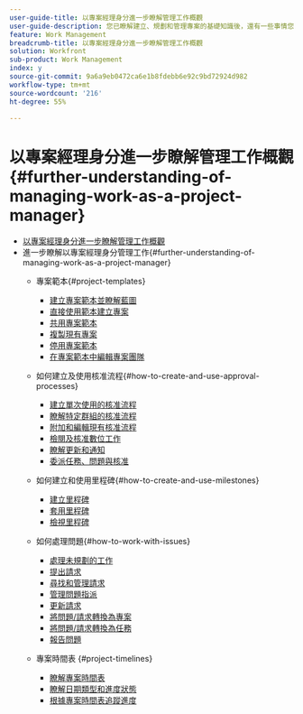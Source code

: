 ```yaml
---
user-guide-title: 以專案經理身分進一步瞭解管理工作概觀
user-guide-description: 您已瞭解建立、規劃和管理專案的基礎知識後，還有一些事情您應知道，以充分利用您的Workfront。
feature: Work Management
breadcrumb-title: 以專案經理身分進一步瞭解管理工作概觀
solution: Workfront
sub-product: Work Management
index: y
source-git-commit: 9a6a9eb0472ca6e1b8fdebb6e92c9bd72924d982
workflow-type: tm+mt
source-wordcount: '216'
ht-degree: 55%

---
```




# 以專案經理身分進一步瞭解管理工作概觀 {#further-understanding-of-managing-work-as-a-project-manager}

+ [以專案經理身分進一步瞭解管理工作概觀](overview.md)
+ 進一步瞭解以專案經理身分管理工作{#further-understanding-of-managing-work-as-a-project-manager}
   + 專案範本{#project-templates}
      + [建立專案範本並瞭解藍圖](create-a-project-template.md)
      + [直接使用範本建立專案](create-a-project-directly-from-a-template.md)
      + [共用專案範本](share-a-project-template.md)
      + [複製現有專案](copy-an-existing-project.md)
      + [停用專案範本](deactivate-a-project-template.md)
      + [在專案範本中編輯專案團隊](edit-the-project-team-in-a-project-template.md)

   + 如何建立及使用核准流程{#how-to-create-and-use-approval-processes}
      + [建立單次使用的核准流程](create-a-single-use-approval-process.md)
      + [瞭解特定群組的核准流程](group-specific-approval-processes.md)
      + [附加和編輯現有核准流程](attach-and-edit-existing-approval-processes.md)
      + [檢閱及核准數位工作](review-and-approve-digital-work.md)
      + [瞭解更新和通知](understand-updates-and-notifications.md)
      + [委派任務、問題與核准](delegate-approvals.md)

   + 如何建立和使用里程碑{#how-to-create-and-use-milestones}
      + [建立里程碑](creating-milestones.md)
      + [套用里程碑](apply-milestones.md)
      + [檢視里程碑](view-milestones.md)

   + 如何處理問題{#how-to-work-with-issues}
      + [處理未規劃的工作](handle-unplanned-work.md)
      + [提出請求](make-a-request.md)
      + [尋找和管理請求](find-requests.md)
      + [管理問題指派](manage-issue-assignments.md)
      + [更新請求](update-a-request.md)
      + [將問題/請求轉換為專案](create-a-project-from-a-request.md)
      + [將問題/請求轉換為任務](convert-issues-to-other-work-items.md)
      + [報告問題](report-on-issues.md)

   + 專案時間表 {#project-timelines}
      + [瞭解專案時間表](understand-project-timelines.md)
      + [瞭解日期類型和進度狀態](understand-task-dates-and-progress-status.md)
      + [根據專案時間表追蹤進度](track-work-progress-from-the-project-timeline.md)


